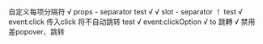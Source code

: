 自定义每项分隔符
√ props - separator   test √
√ slot - separator ！ test √
event:click 传入click 将不自动跳转 test √
event:clickOption
√ to 跳轉
√ 禁用 差popover、跳转